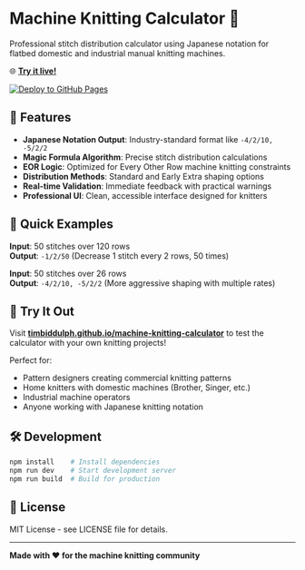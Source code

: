 # Machine Knitting Calculator 🧶

Professional stitch distribution calculator using Japanese notation for flatbed domestic and industrial manual knitting machines.

🌐 **[Try it live!](https://timbiddulph.github.io/machine-knitting-calculator/)**

[![Deploy to GitHub Pages](https://github.com/timbiddulph/machine-knitting-calculator/actions/workflows/deploy.yml/badge.svg)](https://github.com/timbiddulph/machine-knitting-calculator/actions/workflows/deploy.yml)

## 🚀 Features

- **Japanese Notation Output**: Industry-standard format like `-4/2/10, -5/2/2`
- **Magic Formula Algorithm**: Precise stitch distribution calculations
- **EOR Logic**: Optimized for Every Other Row machine knitting constraints  
- **Distribution Methods**: Standard and Early Extra shaping options
- **Real-time Validation**: Immediate feedback with practical warnings
- **Professional UI**: Clean, accessible interface designed for knitters

## 📖 Quick Examples

**Input**: 50 stitches over 120 rows  
**Output**: `-1/2/50` (Decrease 1 stitch every 2 rows, 50 times)

**Input**: 50 stitches over 26 rows  
**Output**: `-4/2/10, -5/2/2` (More aggressive shaping with multiple rates)

## 🧪 Try It Out

Visit **[timbiddulph.github.io/machine-knitting-calculator](https://timbiddulph.github.io/machine-knitting-calculator/)** to test the calculator with your own knitting projects!

Perfect for:
- Pattern designers creating commercial knitting patterns
- Home knitters with domestic machines (Brother, Singer, etc.)
- Industrial machine operators
- Anyone working with Japanese knitting notation

## 🛠 Development

```bash
npm install    # Install dependencies
npm run dev    # Start development server
npm run build  # Build for production
```

## 📄 License

MIT License - see LICENSE file for details.

---

**Made with ❤️ for the machine knitting community**
